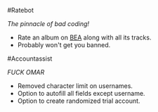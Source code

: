 #Ratebot

_The pinnacle of bad coding!_
* Rate an album on [BEA](http://www.besteveralbums.com/) along with all its tracks.
* Probably won't get you banned.

#Accountassist

_FUCK OMAR_
* Removed character limit on usernames.
* Option to autofill all fields except username.
* Option to create randomized trial account.
